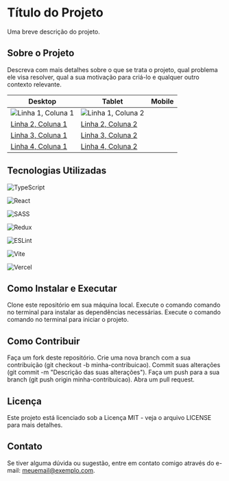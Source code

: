 # Título do Projeto
Uma breve descrição do projeto.

## Sobre o Projeto
Descreva com mais detalhes sobre o que se trata o projeto, qual problema ele visa resolver, qual a sua motivação para criá-lo e qualquer outro contexto relevante.

| Desktop | Tablet | Mobile |
| -------- | -------- | -------- |
| ![Linha 1, Coluna 1](https://github.com/igords-goncalves/desafio-codelandia-1-blog/blob/feature/fusejs/.github/img/print_screens%20(7).png) | ![Linha 1, Coluna 2](https://github.com/igords-goncalves/desafio-codelandia-1-blog/blob/feature/fusejs/.github/img/print_screens%20(4).png) |
| [Linha 2, Coluna 1](https://github.com/igords-goncalves/desafio-codelandia-1-blog/blob/feature/fusejs/.github/img/print_screens%20(6).png) | [Linha 2, Coluna 2](https://github.com/igords-goncalves/desafio-codelandia-1-blog/blob/feature/fusejs/.github/img/print_screens%20(5).png) |
| [Linha 3, Coluna 1](https://github.com/igords-goncalves/desafio-codelandia-1-blog/blob/feature/fusejs/.github/img/print_screens%20(1).png) | [Linha 3, Coluna 2](https://github.com/igords-goncalves/desafio-codelandia-1-blog/blob/feature/fusejs/.github/img/print_screens%20(8).png) |
| [Linha 4, Coluna 1](https://github.com/igords-goncalves/desafio-codelandia-1-blog/blob/feature/fusejs/.github/img/print_screens%20(2).png) | [Linha 4, Coluna 2](https://github.com/igords-goncalves/desafio-codelandia-1-blog/blob/feature/fusejs/.github/img/print_screens%20(3).png) |

## Tecnologias Utilizadas

![TypeScript](https://img.shields.io/badge/typescript-%23007ACC.svg?style=for-the-badge&logo=typescript&logoColor=white)

![React](https://img.shields.io/badge/react-%2320232a.svg?style=for-the-badge&logo=react&logoColor=%2361DAFB)

![SASS](https://img.shields.io/badge/SASS-hotpink.svg?style=for-the-badge&logo=SASS&logoColor=white)

![Redux](https://img.shields.io/badge/redux-%23593d88.svg?style=for-the-badge&logo=redux&logoColor=white)

![ESLint](https://img.shields.io/badge/ESLint-4B3263?style=for-the-badge&logo=eslint&logoColor=white)

![Vite](https://img.shields.io/badge/vite-%23646CFF.svg?style=for-the-badge&logo=vite&logoColor=white)

![Vercel](https://img.shields.io/badge/vercel-%23000000.svg?style=for-the-badge&logo=vercel&logoColor=white)

## Como Instalar e Executar
Clone este repositório em sua máquina local.
Execute o comando comando no terminal para instalar as dependências necessárias.
Execute o comando comando no terminal para iniciar o projeto.

## Como Contribuir
Faça um fork deste repositório.
Crie uma nova branch com a sua contribuição (git checkout -b minha-contribuicao).
Commit suas alterações (git commit -m "Descrição das suas alterações").
Faça um push para a sua branch (git push origin minha-contribuicao).
Abra um pull request.

## Licença
Este projeto está licenciado sob a Licença MIT - veja o arquivo LICENSE para mais detalhes.

## Contato
Se tiver alguma dúvida ou sugestão, entre em contato comigo através do e-mail: meuemail@exemplo.com.
